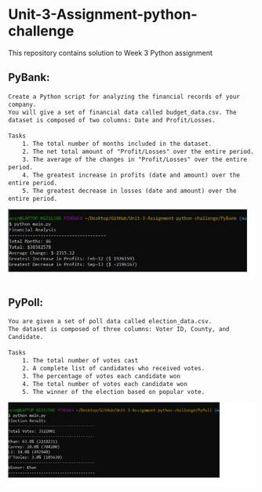 # Unit-3-Assignment-python-challenge
This repository contains solution to Week 3 Python assignment

## **PyBank:**

	Create a Python script for analyzing the financial records of your company. 
	You will give a set of financial data called budget_data.csv. The dataset is composed of two columns: Date and Profit/Losses. 

	Tasks
		1. The total number of months included in the dataset.
		2. The net total amount of "Profit/Losses" over the entire period.
		3. The average of the changes in "Profit/Losses" over the entire period.
		4. The greatest increase in profits (date and amount) over the entire period.
		5. The greatest decrease in losses (date and amount) over the entire period.
![alt text](https://github.com/nchullip/Unit-3-Assignment-python-challenge/blob/master/PyBank/Sample_Output.png)

## **PyPoll:**

	You are given a set of poll data called election_data.csv.
	The dataset is composed of three columns: Voter ID, County, and Candidate.
	
	Tasks
		1. The total number of votes cast
		2. A complete list of candidates who received votes.
		3. The percentage of votes each candidate won
		4. The total number of votes each candidate won
		5. The winner of the election based on popular vote.
![alt text](https://github.com/nchullip/Unit-3-Assignment-python-challenge/blob/master/PyPoll/Sample_Output.png)
